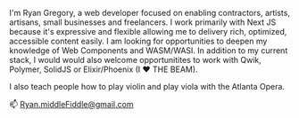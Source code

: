 I'm Ryan Gregory, a web developer focused on enabling contractors, artists, artisans, small businesses and freelancers.  I work primarily with Next JS because it's expressive and flexible allowing me to delivery rich, optimized, accessible content easily.  I am looking for opportunities to deepen my knowledge of Web Components and WASM/WASI.  In addition to my current stack, I would would also welcome opportunitites to work with Qwik, Polymer, SolidJS or Elixir/Phoenix (I ❤ THE BEAM). 

I also teach people how to play violin and play viola with the Atlanta Opera.

📫 Ryan.middleFiddle@gmail.com
